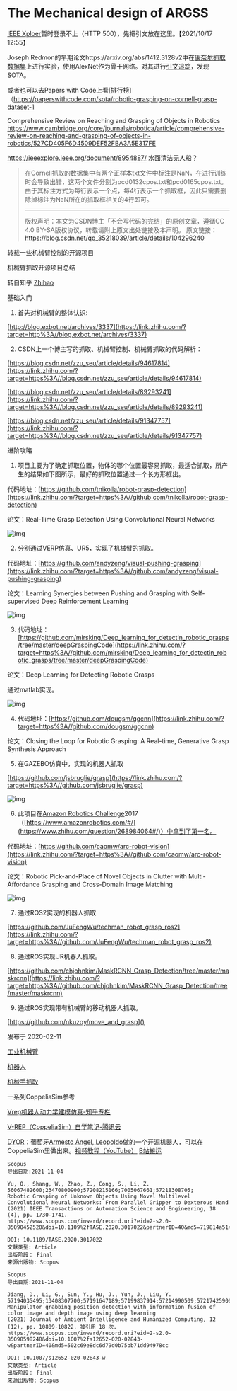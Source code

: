 # The Mechanical design of ARGSS

[IEEE Xploer](https://ieeexplore.ieee.org/)暂时登录不上（HTTP 500），先把引文放在这里。【2021/10/17 12:55】

Joseph Redmon的早期论文https://arxiv.org/abs/1412.3128v2中在[康奈尔抓取数据集](https://aistudio.baidu.com/aistudio/datasetdetail/27422)上进行实验，使用AlexNet作为骨干网络。对其进行[引文追踪](https://www.scopus.com/results/citedbyresults.uri?sort=plf-f&cite=2-s2.0-84938282388&src=s&imp=t&sid=3ef6556912b6717d7f7e21b6aeacb6e7&sot=cite&sdt=a&sl=0&origin=inward&editSaveSearch=&txGid=3b22f907e4bee2966cc2936b2225c198)，发现SOTA。

或者也可以去Papers with Code上看[排行榜]（https://paperswithcode.com/sota/robotic-grasping-on-cornell-grasp-dataset-1

Comprehensive Review on Reaching and Grasping of Objects in Robotics https://www.cambridge.org/core/journals/robotica/article/comprehensive-review-on-reaching-and-grasping-of-objects-in-robotics/527CD405F6D4509DEF52FBA3A5E317FE

https://ieeexplore.ieee.org/document/8954887/ 水面清洁无人船？



> 在Cornell抓取的数据集中有两个正样本txt文件中标注是NaN，在进行训练时会导致出错，这两个文件分别为pcd0132cpos.txt和pcd0165cpos.txt。由于其标注方式为每行表示一个点，每4行表示一个抓取框，因此只需要删除掉标注为NaN所在的抓取框相关的4行即可。
> 
> ------------------------------------------------
> 版权声明：本文为CSDN博主「不会写代码的完结」的原创文章，遵循CC 4.0 BY-SA版权协议，转载请附上原文出处链接及本声明。
> 原文链接：https://blog.csdn.net/qq_35218039/article/details/104296240



转载一些机械臂控制的开源项目

机械臂抓取开源项目总结

转自知乎 [Zhihao](https://www.zhihu.com/people/AI-Robotic)

基础入门

1. 首先对机械臂的整体认识:

[http://blog.exbot.net/archives/3337](https://link.zhihu.com/?target=http%3A//blog.exbot.net/archives/3337)

2. CSDN上一个博主写的抓取、机械臂控制、机械臂抓取的代码解析：

[https://blog.csdn.net/zzu_seu/article/details/94617814](https://link.zhihu.com/?target=https%3A//blog.csdn.net/zzu_seu/article/details/94617814)

[https://blog.csdn.net/zzu_seu/article/details/89293241](https://link.zhihu.com/?target=https%3A//blog.csdn.net/zzu_seu/article/details/89293241)

[https://blog.csdn.net/zzu_seu/article/details/91347757](https://link.zhihu.com/?target=https%3A//blog.csdn.net/zzu_seu/article/details/91347757)

进阶攻略

1. 项目主要为了确定抓取位置，物体的哪个位置最容易抓取，最适合抓取，所产生的结果如下图所示，最好的抓取位置通过一个长方形框出。

代码地址：[https://github.com/tnikolla/robot-grasp-detection](https://link.zhihu.com/?target=https%3A//github.com/tnikolla/robot-grasp-detection)

论文：Real-Time Grasp Detection Using Convolutional Neural Networks

![img](media/Mechanical/v2-e24ce4067b34ebfce4154fa723f06f51_720w.jpg)



2. 分别通过VERP仿真、UR5，实现了机械臂的抓取。

代码地址：[https://github.com/andyzeng/visual-pushing-grasping](https://link.zhihu.com/?target=https%3A//github.com/andyzeng/visual-pushing-grasping)

论文：Learning Synergies between Pushing and Grasping with Self-supervised Deep Reinforcement Learning

![img](media/Mechanical/v2-21d76bd81c064a1cb016ad9719694a14_720w.jpg)

3. 代码地址：[https://github.com/mirsking/Deep_learning_for_detectin_robotic_grasps/tree/master/deepGraspingCode](https://link.zhihu.com/?target=https%3A//github.com/mirsking/Deep_learning_for_detectin_robotic_grasps/tree/master/deepGraspingCode)

论文：Deep Learning for Detecting Robotic Grasps

通过matlab实现。

![img](media/Mechanical/v2-4d30efa4e9890d4f45f7a7b4c035f351_720w.jpg)

4. 代码地址：[https://github.com/dougsm/ggcnn](https://link.zhihu.com/?target=https%3A//github.com/dougsm/ggcnn)

论文：Closing the Loop for Robotic Grasping: A Real-time, Generative Grasp Synthesis Approach



5. 在GAZEBO仿真中，实现的机器人抓取

[https://github.com/jsbruglie/grasp](https://link.zhihu.com/?target=https%3A//github.com/jsbruglie/grasp)

![img](media/Mechanical/v2-6a2445bf0667810108231d739850fded_720w.jpg)



6. 此项目在[Amazon Robotics Challenge](https://www.zhihu.com/question/268984064#/roboticschallenge)2017（[https://www.amazonrobotics.com/#/](https://www.zhihu.com/question/268984064#/)）中拿到了第一名。

代码地址：[https://github.com/caomw/arc-robot-vision](https://link.zhihu.com/?target=https%3A//github.com/caomw/arc-robot-vision)

论文：Robotic Pick-and-Place of Novel Objects in Clutter with Multi-Affordance Grasping and Cross-Domain Image Matching

![img](media/Mechanical/v2-c7262230a028787cb1c3d27d1a2d1667_720w.jpg)

7. 通过ROS2实现的机器人抓取

[https://github.com/JuFengWu/techman_robot_grasp_ros2](https://link.zhihu.com/?target=https%3A//github.com/JuFengWu/techman_robot_grasp_ros2)

8. 通过ROS实现UR机器人抓取。

[https://github.com/chjohnkim/MaskRCNN_Grasp_Detection/tree/master/maskrcnn](https://link.zhihu.com/?target=https%3A//github.com/chjohnkim/MaskRCNN_Grasp_Detection/tree/master/maskrcnn)

9. 通过ROS实现带有机械臂的移动机器人抓取。

[https://github.com/nkuzqy/move_and_grasp]()

发布于 2020-02-11

[工业机械臂](https://www.zhihu.com/topic/20682035)

[机器人](https://www.zhihu.com/topic/19551273)

[机械手抓取](https://www.zhihu.com/topic/20077057)





一系列CoppeliaSim参考

[Vrep机器人动力学建模仿真-知乎专栏](https://zhuanlan.zhihu.com/c_156026799)

[V-REP（CoppeliaSim）自学笔记-腾讯云](https://cloud.tencent.com/developer/inventory/491)





[DYOR](http://dyor.roboticafacil.es/)：葡萄牙[Armesto Ángel, Leopoldo](http://www.upv.es/ficha-personal/leoaran)做的一个开源机器人，可以在CoppeliaSim里做出来。[视频教程（YouTube）](https://www.youtube.com/playlist?list=PLjzuoBhdtaXOoqkJUqhYQletLLnJP8vjZ) [B站搬运](https://www.bilibili.com/video/BV1uK4y137sN)



```
Scopus
导出日期:2021-11-04

Yu, Q., Shang, W., Zhao, Z., Cong, S., Li, Z.
56067482600;23470800900;57208215166;7005067661;57218308705;
Robotic Grasping of Unknown Objects Using Novel Multilevel Convolutional Neural Networks: From Parallel Gripper to Dexterous Hand
(2021) IEEE Transactions on Automation Science and Engineering, 18 (4), pp. 1730-1741. 
https://www.scopus.com/inward/record.uri?eid=2-s2.0-85090452520&doi=10.1109%2fTASE.2020.3017022&partnerID=40&md5=719814a5140511d1d5a5878cf8987756

DOI: 10.1109/TASE.2020.3017022
文献类型: Article
出版阶段： Final
来源出版物: Scopus
```

```
Scopus
导出日期:2021-11-04

Jiang, D., Li, G., Sun, Y., Hu, J., Yun, J., Liu, Y.
57194035495;13408307700;57191647189;57199837914;57214990509;57217425906;
Manipulator grabbing position detection with information fusion of color image and depth image using deep learning
(2021) Journal of Ambient Intelligence and Humanized Computing, 12 (12), pp. 10809-10822. 被引用 18 次.
https://www.scopus.com/inward/record.uri?eid=2-s2.0-85098598248&doi=10.1007%2fs12652-020-02843-w&partnerID=40&md5=502c69e8dc6d79d0b75bb71dd94978cc

DOI: 10.1007/s12652-020-02843-w
文献类型: Article
出版阶段： Final
来源出版物: Scopus
```
